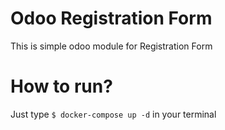 # Odoo Registration Form
This is simple odoo module for Registration Form

# How to run?
Just type `$ docker-compose up -d` in your terminal
